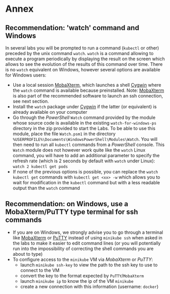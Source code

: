 # Annex

## Recommendation: 'watch' command and Windows

In several labs you will be prompted to run a command (`kubectl` or other) preceded by the unix command `watch`. `watch` is a command allowing to execute a program periodically by displaying the result on the screen which allows to see the evolution of the results of this command over time. There is no `watch` equivalent on Windows, however several options are available for Windows users:

- Use a local session [MobaXterm](https://mobaxterm.mobatek.net/), which launches a shell [Cygwin](https://www.cygwin.com/) where the `watch` command is available because preinstalled. Note: [MobaXterm](https://mobaxterm.mobatek.net/) is also part of the recommended software to launch an ssh connection, see next section.
- Install the `watch` package under [Cygwin](https://www.cygwin.com/) if the latter (or equivalent) is already available on your computer
- Go through the _PowerShell_ `Watch` command provided by the module whose source code is available in the existing `watch-for-windows-ps` directory in the zip provided to start the Labs. To be able to use this module, place the file `Watch.psm1` in the directory `%USERPROFILE%\Documents\WindowsPowerShell\Modules\Watch`. You will then need to run all `kubectl` commands from a _PowerShell_ console. This `Watch` module does not however work quite like the `watch` Linux command, you will have to add an additional parameter to specify the refresh rate (which is 2 seconds by default with `watch` under Linux): `watch 2 kubectl get pods`
- If none of the previous options is possible, you can replace the `watch kubectl get` commands with `kubectl get <xx> -w` which allows you to wait for modification in the `kubectl` command but with a less readable output than the `watch` command

## Recommendation: on Windows, use a MobaXterm/PuTTY type terminal for ssh commands

- If you are on Windows, we strongly advise you to go through a terminal like [MobaXterm](https://mobaxterm.mobatek.net/) or [PuTTY](http://www.putty.org/) instead of using `minikube ssh` when asked in the labs to make it easier to edit command lines (or you will potentially run into the impossibility of correcting the shell commands you are about to type)
- To configure access to the `minikube` VM via _MobaXterm_ or _PuTTY_:
  - launch `minikube ssh-key` to view the path to the ssh key to use to connect to the VM
  - convert the key to the format expected by `PuTTY`/`MobaXterm`
  - launch `minikube ip` to know the ip of the VM `minikube`
  - create a new connection with this information (username: `docker`)

<div class="pb"></div>
